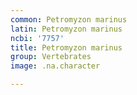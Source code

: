 ```yaml
---
common: Petromyzon marinus
latin: Petromyzon marinus
ncbi: '7757'
title: Petromyzon marinus
group: Vertebrates
image: .na.character

---
```

